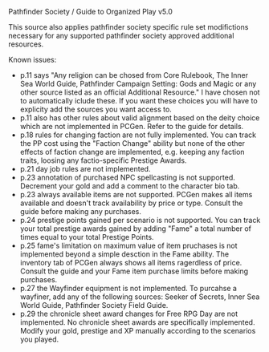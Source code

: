 Pathfinder Society / Guide to Organized Play v5.0

This source also applies pathfinder society specific rule set modifictions necessary for any supported pathfinder society approved additional resources.

Known issues:
- p.11 says "Any religion can be chosed from Core Rulebook, The Inner Sea World Guide, Pathfinder Campaign Setting: Gods and Magic or any other source listed as an official Additional Resource." I have chosen not to automatically iclude these. If you want these choices you will have to explicity add the sources you want access to.
- p.11 also has other rules about valid alignment based on the deity choice which are not implemented in PCGen. Refer to the guide for details.
- p.18 rules for changing faction are not fully implemented. You can track the PP cost using the "Faction Change" ability but none of the other effects of faction change are implemented, e.g. keeping any faction traits, loosing any factio-specific Prestige Awards.
- p.21 day job rules are not implemented.
- p.23 annotation of purchased NPC spellcasting is not supported. Decrement your gold and add a comment to the character bio tab.
- p.23 always available items are not supported. PCGen makes all items available and doesn't track availability by price or type. Consult the guide before making any purchases.
- p.24 prestige points gained per scenario is not supported. You can track your total prestige awards gained by adding "Fame" a total number of times equal to your total Prestige Points.
- p.25 fame's limitation on maximum value of item pruchases is not implemented beyond a simple desction in the Fame ability. The inventory tab of PCGen always shows all items ragerdless of price. Consult the guide and your Fame item purchase limits before making purchases.
- p.27 the Wayfinder equipment is not implemented. To purcahse a wayfiner, add any of the following sources: Seeker of Secrets, Inner Sea World Guide, Pathfinder Society Field Guide.
- p.29 the chronicle sheet award changes for Free RPG Day are not implemented. No chronicle sheet awards are specifically implemented. Modify your gold, prestige and XP manually according to the scenarios you played.
